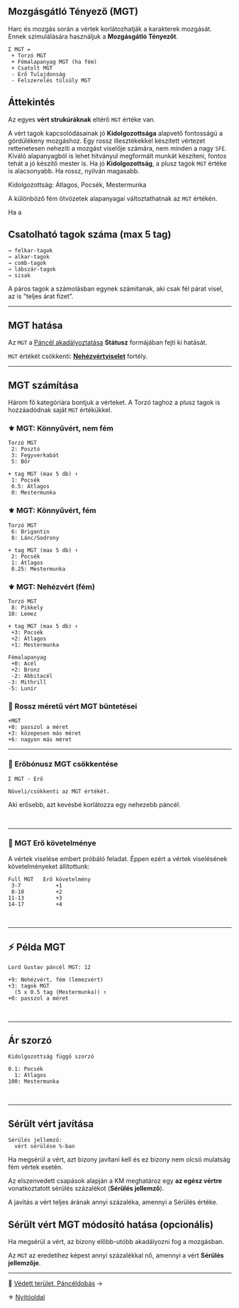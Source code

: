 ## Mozgásgátló Tényező (MGT)

Harc és mozgás során a vértek korlátozhatják a karakterek mozgását. Ennek szimulálására használjuk a **Mozgásgátló Tényezőt**.

```
Σ MGT =
 + Torzó MGT
 + Fémalapanyag MGT (ha fém)
 + Csatolt MGT
 - Erő Tulajdonság
 - Felszerelés túlsúly MGT
```

## Áttekintés

Az egyes **vért strukúráknak** eltérő `MGT` értéke van.

A vért tagok kapcsolódásainak jó **Kidolgozottsága** alapvető fontosságú a gördülékeny mozgáshoz. Egy rossz illesztékekkel készített vértezet rettenetesen nehezíti a mozgást viselője számára, nem minden a nagy `SFÉ`. Kiváló alapanyagból is lehet hitványul megformált munkát készíteni, fontos tehát a jó készítő mester is. Ha jó **Kidolgozottság**, a plusz tagok `MGT` értéke is alacsonyabb. Ha rossz, nyilván magasabb.

Kidolgozottság: Átlagos, Pocsék, Mestermunka

A különböző fém ötvözetek alapanyagai változtathatnak az `MGT` értékén.

Ha a 


## Csatolható tagok száma (max 5 tag)

```
→ felkar-tagok
→ alkar-tagok
→ comb-tagok
→ lábszár-tagok
→ sisak
```

A páros tagok a számolásban egynek számítanak, aki csak fél párat visel, az is "teljes árat fizet”.


---
## MGT hatása

Az `MGT` a [Páncél akadályoztatása](082_statuszok.md#%EF%B8%8F-p%C3%A1nc%C3%A9l-akad%C3%A1lyoztat%C3%A1sa-1-mgt-%EF%B8%8F-mgt) **Státusz** formájában fejti ki hatását.

`MGT` értékét csökkenti: **[Nehézvértviselet](fortelyok.harci/nehezvertviselet.md)** fortély.

---
## MGT számítása

Három fő kategóriára bontjuk a vérteket. A Torzó taghoz a plusz tagok is hozzáadódnak saját `MGT` értékükkel. 

### ⚜️ MGT: Könnyűvért, nem fém

```
Torzó MGT
 2: Posztó
 3: Fegyverkabát
 5: Bőr

+ tag MGT (max 5 db) ↑
 1: Pocsék
 0.5: Átlagos
 0: Mestermunka
```

### ⚜️ MGT: Könnyűvért, fém

```
Torzó MGT
 6: Brigantin
 8: Lánc/Sodrony

+ tag MGT (max 5 db) ↑
 2: Pocsék
 1: Átlagos
 0.25: Mestermunka
```

### ⚜️ MGT: Nehézvért (fém)

```
Torzó MGT
 8: Pikkely
10: Lemez

+ tag MGT (max 5 db) ↑
 +3: Pocsék
 +2: Átlagos
 +1: Mestermunka

Fémalapanyag
 +0: Acél
 +2: Bronz
 -2: Abbitacél
-3: Mithrill
-5: Lunír      
```

### 🔆 Rossz méretű vért MGT büntetései

```
+MGT
+0: passzol a méret
+3: közepesen más méret
+6: nagyon más méret
```

---
### 🔆 Erőbónusz MGT csökkentése

```
Σ MGT - Erő

Növeli/csökkenti az MGT értékét.
```

Aki erősebb, azt kevésbé korlátozza egy nehezebb páncél.

<br />

---
###  🔆 MGT Erő követelménye

A vértek viselése embert próbáló feladat. Éppen ezért a vértek viselésének követelményeket állítottunk:

```
Full MGT   Erő követelmény
 3-7           +1
 8-10          +2
11-13          +3
14-17          +4
```

<br />


---
## ⚡ Példa MGT

```
Lord Gustav páncél MGT: 12

+9: Nehézvért, fém (lemezvért)
+3: tagok MGT
  (5 x 0.5 tag (Mestermunka)) ↑
+0: passzol a méret
```

<br />

---
## Ár szorzó

```
Kidolgozottság függő szorzó

0.1: Pocsék 
  1: Átlagos
100: Mestermunka
```

<br />

---
## Sérült vért javítása

```
Sérülés jellemző:
  vért sérülése %-ban
```

Ha megsérül a vért, azt bizony javítani kell és ez bizony nem olcsó mulatság fém vértek esetén.

Az elszenvedett csapások alapján a KM meghatároz egy **az egész vértre** vonatkoztatott sérülés százalékot (**Sérülés jellemző**).

A javítás a vért teljes árának annyi százaléka, amennyi a Sérülés értéke.

## Sérült vért MGT módosító hatása (opcionális)

Ha megsérül a vért, az bizony előbb-utóbb akadályozni fog a mozgásban.

Az `MGT` az eredetihez képest annyi százalékkal nő, amennyi a vért **Sérülés jellemzője**.

---

🔗 [Védett terület, Páncéldobás](069_04_vedett_terulet_panceldobas.md) →

⚜️ [Nyitóoldal](start.md#6-harcrendszer-%EF%B8%8F)
